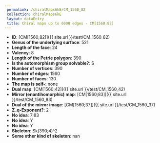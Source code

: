 ```yaml
--- 
 permalink: /chiralMaps6kE/CM_1560_82 
 collection: chiralMaps6kE
 layout: dataEntry
 title: Chiral maps up to 6000 edges - CM[1560;82]
---
```


- **ID**: [CM[1560;82]]({{ site.url }}/test/CM_1560_82)
- **Genus of the underlying surface**: 521
- **Length of the face**: 24
- **Valency**: 8
- **Length of the Petrie polygon**: 390
- **Is the automorphism group solvable?**: S
- **Number of vertices**: 390
- **Number of edges**: 1560
- **Number of faces**: 130
- **The map is self-**: none
- **Dual map**: [CM[1560;42]]({{ site.url }}/test/CM_1560_42)
- **Mirror (enantihomorphic) map**: [CM[1560;83]]({{ site.url }}/test/CM_1560_83)
- **Dual of the mirror image**: [CM[1560;37]]({{ site.url }}/test/CM_1560_37)
- **Z_q-Exponent?**: 2
- **No idea**:  7:83
- **No idea**: Y
- **No idea**: Y
- **Skeleton**: Sk(390;4)^2
- **Some other kind of skeleton**: nan
